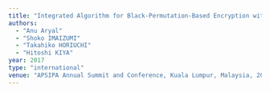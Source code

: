```yaml
---
title: "Integrated Algorithm for Black-Permutation-Based Encryption with Reversible Data Hiding"
authors:
  - "Anu Aryal"
  - "Shoko IMAIZUMI"
  - "Takahiko HORIUCHI"
  - "Hitoshi KIYA"
year: 2017
type: "international"
venue: "APSIPA Annual Summit and Conference, Kuala Lumpur, Malaysia, 2017-12-13."
---
```

